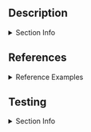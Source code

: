 ## Description
<details>
<summary>Section Info</summary>
  <p>

  > Add a short description about your pull-request here.<br />
  > The description should not be more than a paragraph,<br />
  > unless the work warants it.<br />
  </p>
</details>
<!-- Enter Information Below This Line -->


## References
<details>
  <summary>Reference Examples</summary>
  <p>

  > - Jira: https://jira.com/jira-1234
  > - Slack Context: https://org.slack.com/archives/ABCD/1234
  > - Ref: https://resource.com/something/we/found/useful
  > - Related to: https://github.com/owner/repo/pull/123
  > - Blocked by: https://github.com/owner/repo/pull/123
  </p>
</details>
<!-- Enter Information Below This Line -->


## Testing
<details>
  <summary>Section Info</summary>
  <p>

  > Add bullet points on how to test, if applicable.
  </p>
</details>
<!-- Enter Information Below This Line -->

